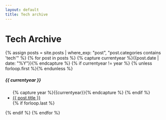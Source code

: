 ```yaml
---
layout: default
title: Tech archive
---
```

<div class="page-content wc-container">
  <h1>Tech Archive</h1>  
  {% assign posts = site.posts | where_exp: "post", "post.categories contains 'tech'" %}
  {% for post in posts %}
    {% capture currentyear %}{{post.date | date: "%Y"}}{% endcapture %}
  	{% if currentyear != year %}
    	{% unless forloop.first %}</ul>{% endunless %}
    		<h5>{{ currentyear }}</h5>
    		<ul class="posts">
    		{% capture year %}{{currentyear}}{% endcapture %}
  		{% endif %}
    <li><a href="{{ post.url | prepend: site.baseurl }}">{{ post.title }}</a></li>
    {% if forloop.last %}</ul>{% endif %}
  {% endfor %}
</div>
